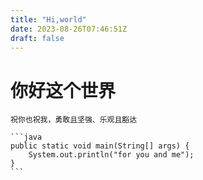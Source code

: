 ```yaml
---
title: "Hi,world"
date: 2023-08-26T07:46:51Z
draft: false
---
```


# 你好这个世界
    祝你也祝我，勇敢且坚强、乐观且豁达

    ```java
    public static void main(String[] args) {
        System.out.println("for you and me");
    }
    ```
    
